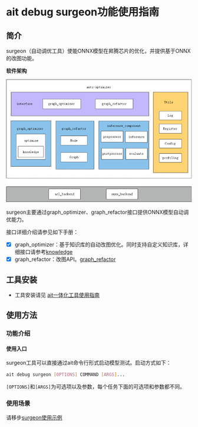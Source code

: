 # ait debug surgeon功能使用指南

## 简介
surgeon（自动调优工具）使能ONNX模型在昇腾芯片的优化，并提供基于ONNX的改图功能。

**软件架构**

![architecture](../../../components/debug/surgeon/docs/img/architecture.png)

surgeon主要通过graph_optimizer、graph_refactor接口提供ONNX模型自动调优能力。

接口详细介绍请参见如下手册：

- [x]  graph_optimizer：基于知识库的自动改图优化。同时支持自定义知识库，详细接口请参考[knowledge](../../../components/debug/surgeon/docs/knowledge_optimizer/knowledge_optimizer_framework.md)
- [x]  graph_refactor：改图API。[graph_refactor](../../../components/debug/surgeon/auto_optimizer/graph_refactor/README.md)

## 工具安装
- 工具安装请见 [ait一体化工具使用指南](../../../README.md)

## 使用方法
### 功能介绍
#### 使用入口
surgeon工具可以直接通过ait命令行形式启动模型测试。启动方式如下：
```bash
ait debug surgeon [OPTIONS] COMMAND [ARGS]...
```
```[OPTIONS]```和```[ARGS]```为可选项以及参数，每个任务下面的可选项和参数都不同。

### 使用场景

请移步[surgeon使用示例](../../../examples/cli/debug/surgeon/)

